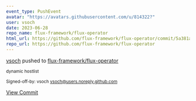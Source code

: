 ```yaml
---
event_type: PushEvent
avatar: "https://avatars.githubusercontent.com/u/814322?"
user: vsoch
date: 2023-06-28
repo_name: flux-framework/flux-operator
html_url: https://github.com/flux-framework/flux-operator/commit/5a381a07a9cbbef16e3679f26369311f91d7fee4
repo_url: https://github.com/flux-framework/flux-operator
---
```


<a href='https://github.com/vsoch' target='_blank'>vsoch</a> pushed to <a href='https://github.com/flux-framework/flux-operator' target='_blank'>flux-framework/flux-operator</a>

<small>dynamic hostlist

Signed-off-by: vsoch <vsoch@users.noreply.github.com></small>

<a href='https://github.com/flux-framework/flux-operator/commit/5a381a07a9cbbef16e3679f26369311f91d7fee4' target='_blank'>View Commit</a>